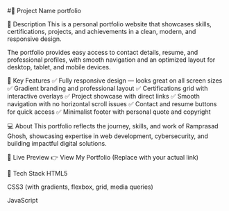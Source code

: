 #📌 Project Name
portfolio

📝 Description
This is a personal portfolio website that showcases skills, certifications, projects, and achievements in a clean, modern, and responsive design.

The portfolio provides easy access to contact details, resume, and professional profiles, with smooth navigation and an optimized layout for desktop, tablet, and mobile devices.

🌟 Key Features
✅ Fully responsive design — looks great on all screen sizes
✅ Gradient branding and professional layout
✅ Certifications grid with interactive overlays
✅ Project showcase with direct links
✅ Smooth navigation with no horizontal scroll issues
✅ Contact and resume buttons for quick access
✅ Minimalist footer with personal quote and copyright

💻 About
This portfolio reflects the journey, skills, and work of Ramprasad Ghosh, showcasing expertise in web development, cybersecurity, and building impactful digital solutions.

🚀 Live Preview
👉 View My Portfolio (Replace with your actual link)

📂 Tech Stack
HTML5

CSS3 (with gradients, flexbox, grid, media queries)

JavaScript

